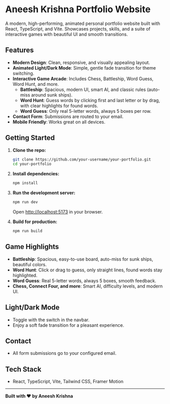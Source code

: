 # Aneesh Krishna Portfolio Website

A modern, high-performing, animated personal portfolio website built with React, TypeScript, and Vite. Showcases projects, skills, and a suite of interactive games with beautiful UI and smooth transitions.

## Features

- **Modern Design**: Clean, responsive, and visually appealing layout.
- **Animated Light/Dark Mode**: Simple, gentle fade transition for theme switching.
- **Interactive Game Arcade**: Includes Chess, Battleship, Word Guess, Word Hunt, and more.
  - **Battleship**: Spacious, modern UI, smart AI, and classic rules (auto-miss around sunk ships).
  - **Word Hunt**: Guess words by clicking first and last letter or by drag, with clear highlights for found words.
  - **Word Guess**: Only real 5-letter words, always 5 boxes per row.
- **Contact Form**: Submissions are routed to your email.
- **Mobile Friendly**: Works great on all devices.

## Getting Started

1. **Clone the repo:**
   ```sh
   git clone https://github.com/your-username/your-portfolio.git
   cd your-portfolio
   ```

2. **Install dependencies:**
   ```sh
   npm install
   ```

3. **Run the development server:**
   ```sh
   npm run dev
   ```
   Open [http://localhost:5173](http://localhost:5173) in your browser.

4. **Build for production:**
   ```sh
   npm run build
   ```

## Game Highlights

- **Battleship**: Spacious, easy-to-use board, auto-miss for sunk ships, beautiful colors.
- **Word Hunt**: Click or drag to guess, only straight lines, found words stay highlighted.
- **Word Guess**: Real 5-letter words, always 5 boxes, smooth feedback.
- **Chess, Connect Four, and more**: Smart AI, difficulty levels, and modern UI.

## Light/Dark Mode
- Toggle with the switch in the navbar.
- Enjoy a soft fade transition for a pleasant experience.

## Contact
- All form submissions go to your configured email.

## Tech Stack
- React, TypeScript, Vite, Tailwind CSS, Framer Motion

---

**Built with ❤️ by Aneesh Krishna** 
